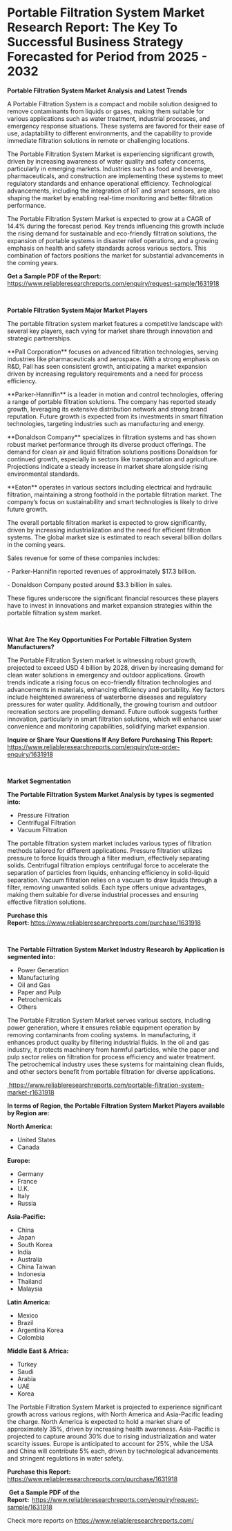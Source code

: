 <p><h1>Portable Filtration System Market Research Report: The Key To Successful Business Strategy Forecasted for Period from 2025 - 2032</h1></p><p><strong>Portable Filtration System Market Analysis and Latest Trends</strong></p>
<p><p>A Portable Filtration System is a compact and mobile solution designed to remove contaminants from liquids or gases, making them suitable for various applications such as water treatment, industrial processes, and emergency response situations. These systems are favored for their ease of use, adaptability to different environments, and the capability to provide immediate filtration solutions in remote or challenging locations.</p><p>The Portable Filtration System Market is experiencing significant growth, driven by increasing awareness of water quality and safety concerns, particularly in emerging markets. Industries such as food and beverage, pharmaceuticals, and construction are implementing these systems to meet regulatory standards and enhance operational efficiency. Technological advancements, including the integration of IoT and smart sensors, are also shaping the market by enabling real-time monitoring and better filtration performance.</p><p>The Portable Filtration System Market is expected to grow at a CAGR of 14.4% during the forecast period. Key trends influencing this growth include the rising demand for sustainable and eco-friendly filtration solutions, the expansion of portable systems in disaster relief operations, and a growing emphasis on health and safety standards across various sectors. This combination of factors positions the market for substantial advancements in the coming years.</p></p>
<p><strong>Get a Sample PDF of the Report:&nbsp;</strong> <a href="https://www.reliableresearchreports.com/enquiry/request-sample/1631918?utm_campaign=2665&utm_medium=2&utm_source=Github&utm_content=ia&utm_term=10042025&utm_id=portable-filtration-system">https://www.reliableresearchreports.com/enquiry/request-sample/1631918</a></p>
<p>&nbsp;</p>
<p><strong>Portable Filtration System Major Market Players</strong></p>
<p><p>The portable filtration system market features a competitive landscape with several key players, each vying for market share through innovation and strategic partnerships. </p><p>**Pall Corporation** focuses on advanced filtration technologies, serving industries like pharmaceuticals and aerospace. With a strong emphasis on R&D, Pall has seen consistent growth, anticipating a market expansion driven by increasing regulatory requirements and a need for process efficiency.</p><p>**Parker-Hannifin** is a leader in motion and control technologies, offering a range of portable filtration solutions. The company has reported steady growth, leveraging its extensive distribution network and strong brand reputation. Future growth is expected from its investments in smart filtration technologies, targeting industries such as manufacturing and energy.</p><p>**Donaldson Company** specializes in filtration systems and has shown robust market performance through its diverse product offerings. The demand for clean air and liquid filtration solutions positions Donaldson for continued growth, especially in sectors like transportation and agriculture. Projections indicate a steady increase in market share alongside rising environmental standards.</p><p>**Eaton** operates in various sectors including electrical and hydraulic filtration, maintaining a strong foothold in the portable filtration market. The company’s focus on sustainability and smart technologies is likely to drive future growth.</p><p>The overall portable filtration market is expected to grow significantly, driven by increasing industrialization and the need for efficient filtration systems. The global market size is estimated to reach several billion dollars in the coming years.</p><p>Sales revenue for some of these companies includes:</p><p>- Parker-Hannifin reported revenues of approximately $17.3 billion.</p><p>- Donaldson Company posted around $3.3 billion in sales.</p><p>These figures underscore the significant financial resources these players have to invest in innovations and market expansion strategies within the portable filtration system market.</p></p>
<p>&nbsp;</p>
<p><strong>What Are The Key Opportunities For Portable Filtration System Manufacturers?</strong></p>
<p><p>The Portable Filtration System market is witnessing robust growth, projected to exceed USD 4 billion by 2028, driven by increasing demand for clean water solutions in emergency and outdoor applications. Growth trends indicate a rising focus on eco-friendly filtration technologies and advancements in materials, enhancing efficiency and portability. Key factors include heightened awareness of waterborne diseases and regulatory pressures for water quality. Additionally, the growing tourism and outdoor recreation sectors are propelling demand. Future outlook suggests further innovation, particularly in smart filtration solutions, which will enhance user convenience and monitoring capabilities, solidifying market expansion.</p></p>
<p><strong>Inquire or Share Your Questions If Any Before Purchasing This Report:</strong> <a href="https://www.reliableresearchreports.com/enquiry/pre-order-enquiry/1631918?utm_campaign=2665&utm_medium=2&utm_source=Github&utm_content=ia&utm_term=10042025&utm_id=portable-filtration-system">https://www.reliableresearchreports.com/enquiry/pre-order-enquiry/1631918</a></p>
<p>&nbsp;</p>
<p><strong>Market Segmentation</strong></p>
<p><strong>The Portable Filtration System Market Analysis by types is segmented into:</strong></p>
<p><ul><li>Pressure Filtration</li><li>Centrifugal Filtration</li><li>Vacuum Filtration</li></ul></p>
<p><p>The portable filtration system market includes various types of filtration methods tailored for different applications. Pressure filtration utilizes pressure to force liquids through a filter medium, effectively separating solids. Centrifugal filtration employs centrifugal force to accelerate the separation of particles from liquids, enhancing efficiency in solid-liquid separation. Vacuum filtration relies on a vacuum to draw liquids through a filter, removing unwanted solids. Each type offers unique advantages, making them suitable for diverse industrial processes and ensuring effective filtration solutions.</p></p>
<p><strong>Purchase this Report:&nbsp;</strong><a href="https://www.reliableresearchreports.com/purchase/1631918?utm_campaign=2665&utm_medium=2&utm_source=Github&utm_content=ia&utm_term=10042025&utm_id=portable-filtration-system">https://www.reliableresearchreports.com/purchase/1631918</a></p>
<p>&nbsp;</p>
<p><strong>The Portable Filtration System Market Industry Research by Application is segmented into:</strong></p>
<p><ul><li>Power Generation</li><li>Manufacturing</li><li>Oil and Gas</li><li>Paper and Pulp</li><li>Petrochemicals</li><li>Others</li></ul></p>
<p><p>The Portable Filtration System Market serves various sectors, including power generation, where it ensures reliable equipment operation by removing contaminants from cooling systems. In manufacturing, it enhances product quality by filtering industrial fluids. In the oil and gas industry, it protects machinery from harmful particles, while the paper and pulp sector relies on filtration for process efficiency and water treatment. The petrochemical industry uses these systems for maintaining clean fluids, and other sectors benefit from portable filtration for diverse applications.</p></p>
<p><a href="https://www.reliableresearchreports.com/portable-filtration-system-market-r1631918?utm_campaign=2665&utm_medium=2&utm_source=Github&utm_content=ia&utm_term=10042025&utm_id=portable-filtration-system">&nbsp;https://www.reliableresearchreports.com/portable-filtration-system-market-r1631918</a></p>
<p><strong>In terms of Region, the Portable Filtration System Market Players available by Region are:</strong></p>
<p>
    <p> <strong> North America: </strong>
        <ul>
            <li>United States</li>
            <li>Canada</li>
        </ul>
        </p> 
    <p> <strong> Europe: </strong>
        <ul>
            <li>Germany</li>
            <li>France</li>
            <li>U.K.</li>
            <li>Italy</li>
            <li>Russia</li>
        </ul>
        </p> 
    <p> <strong> Asia-Pacific: </strong>
        <ul>
            <li>China</li>
            <li>Japan</li>
            <li>South Korea</li>
            <li>India</li>
            <li>Australia</li>
            <li>China Taiwan</li>
            <li>Indonesia</li>
            <li>Thailand</li>
            <li>Malaysia</li>
        </ul>
        </p> 
    <p> <strong> Latin America: </strong>
        <ul>
            <li>Mexico</li>
            <li>Brazil</li>
            <li>Argentina Korea</li>
            <li>Colombia</li>
        </ul>
        </p> 
    <p> <strong> Middle East & Africa: </strong>
        <ul>
            <li>Turkey</li>
            <li>Saudi</li>
            <li>Arabia</li>
            <li>UAE</li>
            <li>Korea</li>
        </ul>
    </p>
    </p>
<p><p>The Portable Filtration System Market is projected to experience significant growth across various regions, with North America and Asia-Pacific leading the charge. North America is expected to hold a market share of approximately 35%, driven by increasing health awareness. Asia-Pacific is projected to capture around 30% due to rising industrialization and water scarcity issues. Europe is anticipated to account for 25%, while the USA and China will contribute 5% each, driven by technological advancements and stringent regulations in water safety.</p></p>
<p><strong>Purchase this Report: </strong><a href="https://www.reliableresearchreports.com/purchase/1631918?utm_campaign=2665&utm_medium=2&utm_source=Github&utm_content=ia&utm_term=10042025&utm_id=portable-filtration-system">https://www.reliableresearchreports.com/purchase/1631918</a></p>
<p>&nbsp;<strong>Get a Sample PDF of the Report:&nbsp;&nbsp;</strong><a href="https://www.reliableresearchreports.com/enquiry/request-sample/1631918?utm_campaign=2665&utm_medium=2&utm_source=Github&utm_content=ia&utm_term=10042025&utm_id=portable-filtration-system">https://www.reliableresearchreports.com/enquiry/request-sample/1631918</a></p>
<p><strong></strong></p>
<p>Check more reports on <a href="https://www.reliableresearchreports.com/?utm_campaign=2665&utm_medium=2&utm_source=Github&utm_content=ia&utm_term=10042025&utm_id=portable-filtration-system">https://www.reliableresearchreports.com/</a></p>